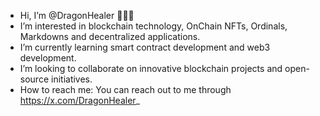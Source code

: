 -  Hi, I’m @DragonHealer 🤘🐲🔥
-  I’m interested in blockchain technology, OnChain NFTs, Ordinals, Markdowns and decentralized applications.
-  I’m currently learning smart contract development and web3 development.
-  I’m looking to collaborate on innovative blockchain projects and open-source initiatives.
-  How to reach me: You can reach out to me through https://x.com/DragonHealer_


<!---
DragonHealer/DragonHealer is a ✨ special ✨ repository because its `README.md` (this file) appears on your GitHub profile.
You can click the Preview link to take a look at your changes.
--->
